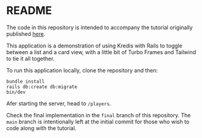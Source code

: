 # README

The code in this repository is intended to accompany the tutorial originally published [here](https://www.colby.so/posts/toggling-view-layouts-with-kredis-and-rails).

This application is a demonstration of using Kredis with Rails to toggle between a list and a card view, with a little bit of Turbo Frames and Tailwind to tie it all together.

To run this application locally, clone the repository and then:
```
bundle install
rails db:create db:migrate
bin/dev
```

Afer starting the server, head to `/players`.

Check the final implementation in the `final` branch of this repository. The `main` branch is intentionally left at the initial commit for those who wish to code along with the tutorial.
